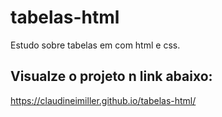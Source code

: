# tabelas-html
Estudo sobre tabelas em com html e css.
## Visualze o projeto n link abaixo:
https://claudineimiller.github.io/tabelas-html/
